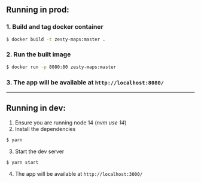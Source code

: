 ## Running in prod:

### 1. Build and tag docker container

```sh
$ docker build -t zesty-maps:master .
```

### 2. Run the built image

```sh
$ docker run -p 8080:80 zesty-maps:master
```

### 3. The app will be available at `http://localhost:8080/`

---

## Running in dev:

1. Ensure you are running node 14 (_nvm use 14_)
2. Install the dependencies

```sh
$ yarn
```

3. Start the dev server

```sh
$ yarn start
```

4. The app will be available at `http://localhost:3000/`